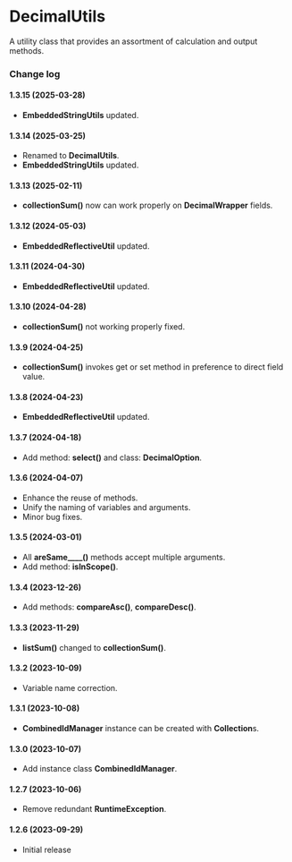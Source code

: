 # DecimalUtils
A utility class that provides an assortment of calculation and output methods.

### Change log

#### 1.3.15 (2025-03-28)
*	**EmbeddedStringUtils** updated.

#### 1.3.14 (2025-03-25)
*	Renamed to **DecimalUtils**.
*	**EmbeddedStringUtils** updated.

#### 1.3.13 (2025-02-11)
*	**collectionSum()** now can work properly on **DecimalWrapper** fields.

#### 1.3.12 (2024-05-03)
*	**EmbeddedReflectiveUtil** updated.

#### 1.3.11 (2024-04-30)
*	**EmbeddedReflectiveUtil** updated.

#### 1.3.10 (2024-04-28)
*	**collectionSum()** not working properly fixed.

#### 1.3.9 (2024-04-25)
*	**collectionSum()** invokes get or set method in preference to direct field value.

#### 1.3.8 (2024-04-23)
*	**EmbeddedReflectiveUtil** updated.

#### 1.3.7 (2024-04-18)
*	Add method: **select()** and class: **DecimalOption**.

#### 1.3.6 (2024-04-07)
*	Enhance the reuse of methods.
*	Unify the naming of variables and arguments.
*	Minor bug fixes.

#### 1.3.5 (2024-03-01)
*	All **areSame____()** methods accept multiple arguments.
*	Add method: **isInScope()**.

#### 1.3.4 (2023-12-26)
*	Add methods: **compareAsc()**, **compareDesc()**.

#### 1.3.3 (2023-11-29)
*	**listSum()** changed to **collectionSum()**.

#### 1.3.2 (2023-10-09)
*	Variable name correction.

#### 1.3.1 (2023-10-08)
*	**CombinedIdManager** instance can be created with **Collection**s.

#### 1.3.0 (2023-10-07)
*	Add instance class **CombinedIdManager**.

#### 1.2.7 (2023-10-06)
*	Remove redundant **RuntimeException**.

#### 1.2.6 (2023-09-29)
*	Initial release
